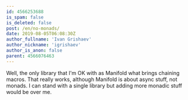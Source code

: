 ```yaml
---
id: 4566253688
is_spam: false
is_deleted: false
post: /en/no-monads/
date: 2019-08-05T06:08:30Z
author_fullname: 'Ivan Grishaev'
author_nickname: 'igrishaev'
author_is_anon: false
parent: 4566076463
---
```


<p>Well, the only library that I'm OK with as Manifold what brings chaining macros. That really works, although Manifold is about async stuff, not monads. I can stand with a single library but adding more monadic stuff would be over me.</p>
